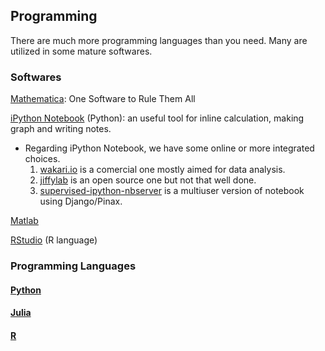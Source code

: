 ## Programming

There are much more programming languages than you need. Many are utilized in some mature softwares.

### Softwares

[Mathematica](http://www.wolfram.com/mathematica/): One Software to Rule Them All

[iPython Notebook](http://ipython.org/notebook.html) (Python): an useful tool for inline calculation, making graph and writing notes.

* Regarding iPython Notebook, we have some online or more integrated choices.
  1. [wakari.io](http://wakari.io) is a comercial one mostly aimed for data analysis.
  2. [jiffylab](https://github.com/ptone/jiffylab) is an open source one but not that well done.
  3. [supervised-ipython-nbserver](https://github.com/writefaruq/supervised-ipython-nbserver) is a multiuser version of notebook using Django/Pinax.

[Matlab](http://www.mathworks.com/products/matlab/)

[RStudio](http://www.rstudio.com/) (R language)


### Programming Languages

#### [Python](https://www.python.org/)

#### [Julia](http://julialang.org/)

#### [R](http://www.r-project.org/)
